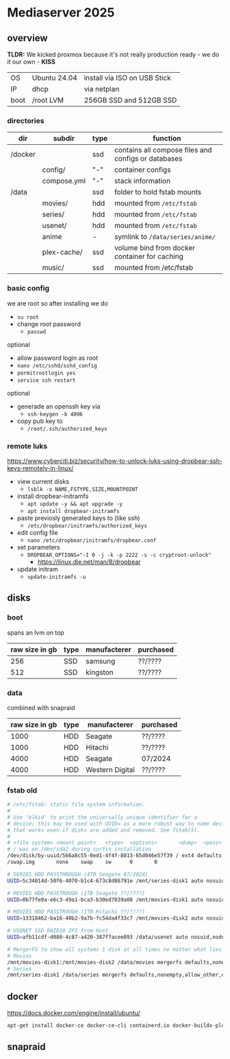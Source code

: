 # Mediaserver 2025


## overview

**TLDR:** We kicked proxmox because it's not really production ready - we do it our own - **KISS**

|      |              |                              |
| ---- | ------------ | ---------------------------- |
| OS   | Ubuntu 24.04 | install via ISO on USB Stick |
| IP   | dhcp         | via netplan                  |
| boot | /root LVM    | 256GB SSD and 512GB SSD      |


### directories

| dir     | subdir      | type | function                                            |
| ------- | ----------- | ---- | --------------------------------------------------- |
| /docker |             | ssd  | contains all compose files and configs or databases |
|         | config/     | "-"  | container configs                                   |
|         | compose.yml | "-"  | stack information                                   |
| /data   |             | ssd  | folder to hold fstab mounts                         |
|         | movies/     | hdd  | mounted from `/etc/fstab`                           |
|         | series/     | hdd  | mounted from `/etc/fstab`                           |
|         | usenet/     | hdd  | mounted from `/etc/fstab`                           |
|         | anime       | -    | symlink to `/data/series/anime/`                    |
|         | plex-cache/ | ssd  | volume bind from docker container for caching       |
|         | music/      | ssd  | mounted from /etc/fstab                             |


### basic config

we are root so after installing we do

- `su root`
- change root password
  - `passwd`

optional

- allow password login as root
- `nano /etc/sshd/sshd_config`
- `permitrootlogin yes`
- `service ssh restart`

optional

- generade an openssh key via
  - `ssh-keygen -b 4096`
- copy pub key to
  - `/root/.ssh/authorized_keys`

### remote luks

<https://www.cyberciti.biz/security/how-to-unlock-luks-using-dropbear-ssh-keys-remotely-in-linux/>

- view current disks
  - `lsblk -o NAME,FSTYPE,SIZE,MOUNTPOINT`
- install dropbear-initramfs
  - `apt update -y && apt upgrade -y`
  - `apt install dropbear-initramfs`
- paste previosly generated keys to (like ssh)
  - `/etc/dropbear/initramfs/authorized_keys`
- edit config file
  - `nano /etc/dropbear/initramfs/dropbear.conf`
- set parameters
  - `DROPBEAR_OPTIONS="-I 0 -j -k -p 2222 -s -c cryptroot-unlock"`
    - <https://linux.die.net/man/8/dropbear>
- update initram
  - `update-initramfs -u`

## disks

### boot

spans an lvm on top

| raw size in gb | type | manufacterer | purchased |
| -------------- | ---- | ------------ | --------- |
| 256            | SSD  | samsung      | ??/????   |
| 512            | SSD  | kingston     | ??/????   |

### data

combined with snapraid

| raw size in gb | type | manufacterer    | purchased |
| -------------- | ---- | --------------- | --------- |
| 1000           | HDD  | Seagate         | ??/????   |
| 1000           | HDD  | Hitachi         | ??/????   |
| 4000           | HDD  | Seagate         | 07/2024   |
| 4000           | HDD  | Western Digital | ??/????   |


### fstab old

```bash
# /etc/fstab: static file system information.
#
# Use 'blkid' to print the universally unique identifier for a
# device; this may be used with UUID= as a more robust way to name devices
# that works even if disks are added and removed. See fstab(5).
#
# <file system> <mount point>   <type>  <options>       <dump>  <pass>
# / was on /dev/sda2 during curtin installation
/dev/disk/by-uuid/566a8c55-0ed1-4f4f-8013-65d046e57f39 / ext4 defaults 0 1
/swap.img       none    swap    sw      0       0

# SERIES HDD PASSTHROUGH (4TB Seagate 07/2024)
UUID=5c34014d-50f6-4070-b1c4-673c8d86791e /mnt/series-disk1 auto nosuid,nodev,nofail,x-gvfs-show 0 0

# MOVIES HDD PASSTROUGH (1TB Seagate ??/????)
UUID=0b77fe0a-e6c3-49a1-bca3-b30ed7039a08 /mnt/movies-disk1 auto nosuid,nodev,nofail,x-gvfs-show 0 0

# MOVIES HDD PASSTROUGH (1TB Hitachi ??/????)
UUID=13318462-ba16-40b2-9a7b-fc54da4f33c7 /mnt/movies-disk2 auto nosuid,nodev,nofail,x-gvfs-show 0 0

# USENET SSD RAID10 ZFS from Host
UUID=afb11cdf-d080-4c87-a420-387f7acee893 /data/usenet auto nosuid,nodev,nofail,x-gvfs-show 0 0

# MergerFS to show all systems 1 disk at all times no matter what lies below it || https://github.com/trapexit/mergerfs
# Movies
/mnt/movies-disk1:/mnt/movies-disk2 /data/movies mergerfs defaults,nonempty,allow_other,category.create=mfs,use_ino,cache.files=auto-full,moveonenospc=true,dropcacheonclose=true 0 0
# Series
/mnt/series-disk1 /data/series mergerfs defaults,nonempty,allow_other,category.create=mfs,use_ino,cache.files=auto-full,moveonenospc=true,dropcacheonclose=true 0 0
```

## docker

https://docs.docker.com/engine/install/ubuntu/

```bash
apt-get install docker-ce docker-ce-cli containerd.io docker-buildx-plugin docker-compose-plugin`
```

## snapraid
